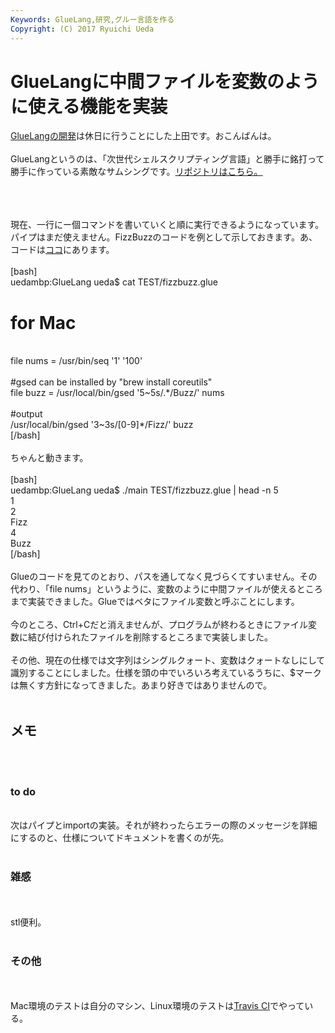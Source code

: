 ```yaml
---
Keywords: GlueLang,研究,グルー言語を作る
Copyright: (C) 2017 Ryuichi Ueda
---
```


# GlueLangに中間ファイルを変数のように使える機能を実装
<a href="http://blog.ueda.asia/?p=4719" title="煽られるように開発中の言語（Glue）について説明・・・">GlueLangの開発</a>は休日に行うことにした上田です。おこんばんは。<br />
<br />
GlueLangというのは、「次世代シェルスクリプティング言語」と勝手に銘打って勝手に作っている素敵なサムシングです。<a target="_blank" href="https://github.com/ryuichiueda/GlueLang">リポジトリはこちら。</a><br />
<br />
<!--more--><br />
<br />
現在、一行にー個コマンドを書いていくと順に実行できるようになっています。パイプはまだ使えません。FizzBuzzのコードを例として示しておきます。あ、コードは<a target="_blank" href="https://github.com/ryuichiueda/GlueLang">ココ</a>にあります。<br />
<br />
[bash]<br />
uedambp:GlueLang ueda$ cat TEST/fizzbuzz.glue <br />

# for Mac<br />
<br />
file nums = /usr/bin/seq '1' '100'<br />
<br />
#gsed can be installed by &quot;brew install coreutils&quot;<br />
file buzz = /usr/local/bin/gsed '5~5s/.*/Buzz/' nums<br />
<br />
#output<br />
/usr/local/bin/gsed '3~3s/[0-9]*/Fizz/' buzz<br />
[/bash]<br />
<br />
ちゃんと動きます。<br />
<br />
[bash]<br />
uedambp:GlueLang ueda$ ./main TEST/fizzbuzz.glue | head -n 5<br />
1<br />
2<br />
Fizz<br />
4<br />
Buzz<br />
[/bash]<br />
<br />
Glueのコードを見てのとおり、パスを通してなく見づらくてすいません。その代わり、「file nums」というように、変数のように中間ファイルが使えるところまで実装できました。Glueではベタにファイル変数と呼ぶことにします。<br />
<br />
今のところ、Ctrl+Cだと消えませんが、プログラムが終わるときにファイル変数に結び付けられたファイルを削除するところまで実装しました。<br />
<br />
その他、現在の仕様では文字列はシングルクォート、変数はクォートなしにして識別することにしました。仕様を頭の中でいろいろ考えているうちに、$マークは無くす方針になってきました。あまり好きではありませんので。<br />
<br />
<h2>メモ</h2><br />
<br />
<h3>to do</h3><br />
次はパイプとimportの実装。それが終わったらエラーの際のメッセージを詳細にするのと、仕様についてドキュメントを書くのが先。<br />
<br />
<h3>雑感</h3><br />
<br />
stl便利。<br />
<br />
<h3>その他</h3><br />
<br />
Mac環境のテストは自分のマシン、Linux環境のテストは<a href="https://travis-ci.org/ryuichiueda/GlueLang" target="_blank">Travis CI</a>でやっている。
